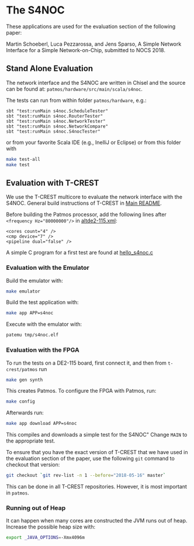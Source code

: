 # The S4NOC

These applications are used for the evaluation section of the following paper:

Martin Schoeberl, Luca Pezzarossa, and Jens Sparso,
A Simple Network Interface for a Simple Network-on-Chip, submitted to NOCS 2018.

## Stand Alone Evaluation

The network interface and the S4NOC are written in Chisel and the
source can be found at: `patmos/hardware/src/main/scala/s4noc`.

The tests can run from within folder `patmos/hardware`, e.g.:

	sbt "test:runMain s4noc.ScheduleTester"
	sbt "test:runMain s4noc.RouterTester"
	sbt "test:runMain s4noc.NetworkTester"
	sbt "test:runMain s4noc.NetworkCompare"
	sbt "test:runMain s4noc.S4nocTester"

or from your favorite Scala IDE (e.g., InelliJ or Eclipse) or from this folder with

```bash
make test-all
make test
```

## Evaluation with T-CREST

We use the T-CREST multicore to evaluate the network interface with the S4NOC.
General build instructions of T-CREST in [Main README](../../../README.md).

Before building the Patmos processor, add the following lines after `<frequency Hz="80000000"/>` in 
[altde2-115.xml](../../../hardware/config/altde2-115.xml):
```
<cores count="4" />
<cmp device="7" />
<pipeline dual="false" />
```

A simple C program for a first test are found at 
[hello_s4noc.c](hello_s4noc.c)

### Evaluation with the Emulator

Build the emulator with:
```bash
make emulator
```
Build the test application with:
```bash
make app APP=s4noc
```

Execute with the emulator with:
```bash
patemu tmp/s4noc.elf
```

### Evaluation with the FPGA

To run the tests on a DE2-115 board, first connect it, 
and then from `t-crest/patmos` run 
```bash
make gen synth
```
This creates Patmos. To configure the FPGA with Patmos, run:
```bash
make config
```
Afterwards run:
```bash
make app download APP=s4noc 
```
This compiles and downloads a simple test for the S4NOC"
Change `MAIN` to the appropriate test.

To ensure that you have the exact version of T-CREST that we have used in the
evaluation section of the paper, use the following `git` command to checkout that version:

```bash
git checkout `git rev-list -n 1 --before="2018-05-16" master`
```

This can be done in all T-CREST repositories. However, it is most important
in `patmos`.

### Running out of Heap

It can happen when many cores are constructed the JVM runs out of heap.
Increase the possible heap size with:
```bash
export _JAVA_OPTIONS=-Xmx4096m
```
